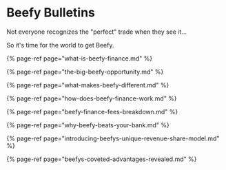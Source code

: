 # Beefy Bulletins

Not everyone recognizes the "perfect" trade when they see it...

So it's time for the world to get Beefy.

{% page-ref page="what-is-beefy-finance.md" %}

{% page-ref page="the-big-beefy-opportunity.md" %}

{% page-ref page="what-makes-beefy-different.md" %}

{% page-ref page="how-does-beefy-finance-work.md" %}

{% page-ref page="beefy-finance-fees-breakdown.md" %}

{% page-ref page="why-beefy-beats-your-bank.md" %}

{% page-ref page="introducing-beefys-unique-revenue-share-model.md" %}

{% page-ref page="beefys-coveted-advantages-revealed.md" %}